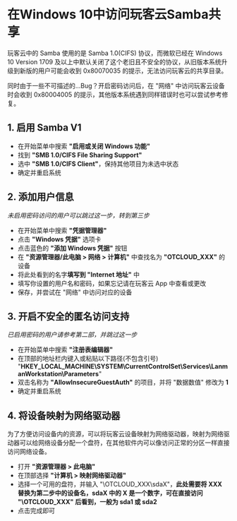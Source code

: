 # 在Windows 10中访问玩客云Samba共享

玩客云中的 Samba 使用的是 Samba 1.0(CIFS) 协议，而微软已经在 Windows 10 Version 1709 及以上中默认关闭了这个老旧且不安全的协议，从旧版本系统升级到新版的用户可能会收到 0x80070035 的提示，无法访问玩客云的共享目录。

同时由于一些不可描述的...Bug？开启密码访问后，在 "网络" 中访问玩客云设备时会收到 0x80004005 的提示，其他版本系统遇到同样错误时也可以尝试参考修复。



## 1. 启用 Samba V1

- 在开始菜单中搜索 **"启用或关闭 Windows 功能"**
- 找到 **"SMB 1.0/CIFS File Sharing Support"**
- 选中 **"SMB 1.0/CIFS Client"**，保持其他项目为未选中状态
- 确定并重启系统

## 2. 添加用户信息

*未启用密码访问的用户可以跳过这一步，转到第三步*

- 在开始菜单中搜索 **"凭据管理器"**
- 点击 **"Windows 凭据"** 选项卡
- 点击蓝色的 **"添加 Windows 凭据"** 按钮
- 在 **"资源管理器/此电脑 > 网络 > 计算机"** 中查找名为 **"OTCLOUD_XXX"** 的设备
- 将此处看到的名字**填写到 "Internet 地址"** 中
- 填写你设置的用户名和密码，如果忘记请在玩客云 App 中查看或更改
- 保存，并尝试在 "网络" 中访问对应的设备

## 3. 开启不安全的匿名访问支持

*已启用密码的用户请参考第二部，并跳过这一步*

- 在开始菜单中搜索 **"注册表编辑器"**
- 在顶部的地址栏内键入或粘贴以下路径(不包含引号) "**HKEY_LOCAL_MACHINE\SYSTEM\CurrentControlSet\Services\LanmanWorkstation\Parameters**"
- 双击名称为 **"AllowInsecureGuestAuth"** 的项目，并将 "数据数值" 修改为 **1**
- 确定并重启系统

## 4. 将设备映射为网络驱动器

为了方便访问设备内的资源，可以将玩客云设备映射为网络驱动器，映射为网络驱动器可以给网络设备分配一个盘符，在其他软件内可以像访问正常的分区一样直接访问网络设备。

- 打开 **"资源管理器 > 此电脑"**
- 在顶部选择 **"计算机 > 映射网络驱动器"**
- 选择一个可用的盘符，并输入 "\\OTCLOUD_XXX\sdaX"，**此处需要将 XXX 替换为第二步中的设备名，sdaX 中的 X 是一个数字，可在直接访问 "\\OTCLOUD_XXX" 后看到，一般为 sda1 或 sda2**
- 点击完成即可

